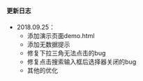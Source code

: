 
#### 更新日志
- 2018.09.25：
  - 添加演示页面demo.html
  - 添加无数据提示
  - 修复下拉三角无法点击的bug
  - 修复点击搜索输入框后选择器关闭的bug
  - 其他的优化
  
